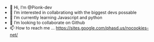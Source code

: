 - 👋 Hi, I’m @Pionk-dev
- 👀 I’m interested in collabrationg with the biggest devs possable
- 🌱 I’m currently learning Javascript and python
- 💞️ I’m looking to collaborate on Github
- 📫 How to reach me ...
  https://sites.google.com/phasd.us/nocookies-net/
<!---
Pionk-dev/Pionk-dev is a ✨ special ✨ repository because its `README.md` (this file) appears on your GitHub profile.
You can click the Preview link to take a look at your changes.
--->
